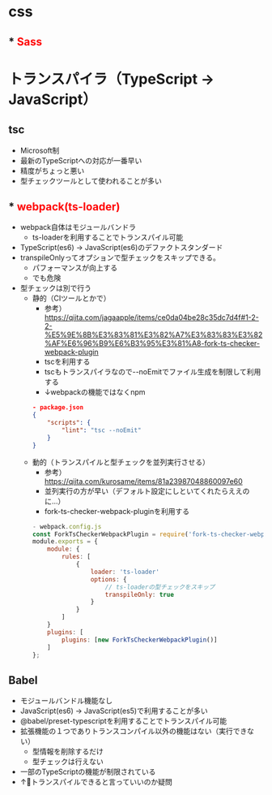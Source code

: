 # css

## * <span style="color: red;">**Sass**</span>


# トランスパイラ（TypeScript -> JavaScript）

## tsc

- Microsoft制
- 最新のTypeScriptへの対応が一番早い
- 精度がちょっと悪い
- 型チェックツールとして使われることが多い

## * <span style="color: red;">**webpack(ts-loader)**</span>

- webpack自体はモジュールバンドラ
    - ts-loaderを利用することでトランスパイル可能
- TypeScript(es6) -> JavaScript(es6)のデファクトスタンダード
- transpileOnlyってオプションで型チェックをスキップできる。
    - パフォーマンスが向上する
    - でも危険
- 型チェックは別で行う
    - 静的（CIツールとかで）
        - 参考）https://qiita.com/jagaapple/items/ce0da04be28c35dc7d4f#1-2-2-%E5%9E%8B%E3%83%81%E3%82%A7%E3%83%83%E3%82%AF%E6%96%B9%E6%B3%95%E3%81%A8-fork-ts-checker-webpack-plugin
        - tscを利用する
        - tscもトランスパイラなので--noEmitでファイル生成を制限して利用する
        - ↓webpackの機能ではなくnpm
        ```json
        - package.json 
        {
            "scripts": {
                "lint": "tsc --noEmit"
            }
        }
        ```
    - 動的（トランスパイルと型チェックを並列実行させる）
        - 参考）https://qiita.com/kurosame/items/81a23987048860097e60
        - 並列実行の方が早い（デフォルト設定にしといてくれたらええのに…）
        - fork-ts-checker-webpack-pluginを利用する
        ```javascript
        - webpack.config.js
        const ForkTsCheckerWebpackPlugin = require('fork-ts-checker-webpack-plugin');
        module.exports = {
            module: {
                rules: [
                    {
                        loader: 'ts-loader'
                        options: {
                            // ts-loaderの型チェックをスキップ
                            transpileOnly: true
                        }
                    }
                ]
            }
            plugins: [
                plugins: [new ForkTsCheckerWebpackPlugin()]
            ]
        };
        ```

## Babel

- モジュールバンドル機能なし
- JavaScript(es6) -> JavaScript(es5)で利用することが多い
- @babel/preset-typescriptを利用することでトランスパイル可能
- 拡張機能の１つでありトランスコンパイル以外の機能はない（実行できない）
    - 型情報を削除するだけ
    - 型チェックは行えない
- 一部のTypeScriptの機能が制限されている
- ↑トランスパイルできると言っていいのか疑問
